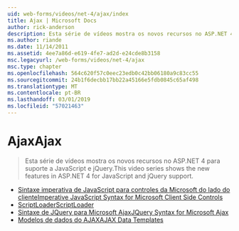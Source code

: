 ```yaml
---
uid: web-forms/videos/net-4/ajax/index
title: Ajax | Microsoft Docs
author: rick-anderson
description: Esta série de vídeos mostra os novos recursos no ASP.NET 4 para suporte a JavaScript e jQuery.
ms.author: riande
ms.date: 11/14/2011
ms.assetid: 4ee7a86d-e619-4fe7-ad2d-e24cde8b3158
msc.legacyurl: /web-forms/videos/net-4/ajax
msc.type: chapter
ms.openlocfilehash: 564c620f57c0eec23edb0c42bb06180a9c83cc55
ms.sourcegitcommit: 24b1f6decbb17bb22a45166e5fdb0845c65af498
ms.translationtype: MT
ms.contentlocale: pt-BR
ms.lasthandoff: 03/01/2019
ms.locfileid: "57021463"
---
```

<a name="ajax"></a><span data-ttu-id="f9369-103">Ajax</span><span class="sxs-lookup"><span data-stu-id="f9369-103">Ajax</span></span>
====================
> <span data-ttu-id="f9369-104">Esta série de vídeos mostra os novos recursos no ASP.NET 4 para suporte a JavaScript e jQuery.</span><span class="sxs-lookup"><span data-stu-id="f9369-104">This video series shows the new features in ASP.NET 4 for JavaScript and jQuery support.</span></span>


- [<span data-ttu-id="f9369-105">Sintaxe imperativa de JavaScript para controles da Microsoft do lado do cliente</span><span class="sxs-lookup"><span data-stu-id="f9369-105">Imperative JavaScript Syntax for Microsoft Client Side Controls</span></span>](aspnet-4-quick-hit-imperative-javascript-syntax-for-microsoft-client-side-controls.md)
- [<span data-ttu-id="f9369-106">ScriptLoader</span><span class="sxs-lookup"><span data-stu-id="f9369-106">ScriptLoader</span></span>](aspnet-4-quick-hit-the-scriptloader.md)
- [<span data-ttu-id="f9369-107">Sintaxe de JQuery para Microsoft Ajax</span><span class="sxs-lookup"><span data-stu-id="f9369-107">JQuery Syntax for Microsoft Ajax</span></span>](aspnet-4-quick-hit-jquery-syntax-for-microsoft-ajax.md)
- [<span data-ttu-id="f9369-108">Modelos de dados do AJAX</span><span class="sxs-lookup"><span data-stu-id="f9369-108">AJAX Data Templates</span></span>](aspnet-4-quick-hit-ajax-data-templates.md)
